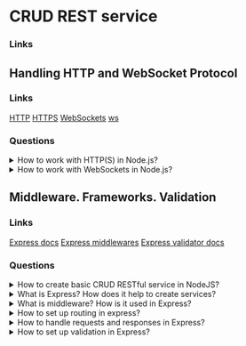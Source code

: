 # CRUD REST service

### Links

## Handling HTTP and WebSocket Protocol

### Links
[HTTP](https://nodejs.org/api/http.html)
[HTTPS](https://nodejs.org/api/https.html)
[WebSockets](https://nodejsdev.ru/doc/websocket/)
[ws](https://www.npmjs.com/package/ws)

### Questions

<details>
  <summary>How to work with HTTP(S) in Node.js?</summary>

  It is possible to used http or https modules for creation servers (createServer) or sending requests. Moreover, when created a server with https need to set an SSL certificate. Also, it is possible to use one of the NodeJS frameworks like Express. It allows more comfortable working with requests.

    var express = require('express');
    var https = require('https');
    var http = require('http');
    var fs = require('fs');
    // This line is from the Node.js HTTPS documentation.
    var options = {
    key: fs.readFileSync('test/fixtures/keys/agent2-key.pem'),
    cert: fs.readFileSync('test/fixtures/keys/agent2-cert.cert')
    }; // Create a service (the app object is just a callback).
    var app = express();
    // Create an HTTP service.
    http.createServer(app).listen(80);
    // Create an HTTPS service identical to the HTTP service.
    https.createServer(options, app).listen(443);

</details>

<details>
  <summary>How to work with WebSockets in Node.js?</summary>

  Firstly about WebSocket. WebSocket is a data transfer protocol. It bases on TCP protocol and allows to send messages between client and server in real-time.
  For the creation of a connection, the client-side sends a request with special headers Upgrade and Connection, and the server-side decides to create or not.
  Both server and client intercept two types of frames:
  
  * data frames;
  * connection frames.
  
  So, It is possible to use WebSockets in NodeJS with external packages as ws or socket.io.

</details>

## Middleware. Frameworks. Validation

### Links
[Express docs](https://expressjs.com)
[Express middlewares](http://expressjs.com/en/guide/using-middleware.html#middleware.application)
[Express validator docs](https://express-validator.github.io/docs/)

### Questions

<details>
  <summary>How to create basic CRUD RESTful service in NodeJS?</summary>

  Firstly, to create and install dependencies for the application.
  
  Secondly, create one of the variants of the servers(HTTP, HTTPS or HTTP2).
  
  Next step, creation of an API. Into RESTful API is possible to use HTTP headers and paths for indication of what operation is.
  
  For example, imagine that we have a CRUD RESTful API for working with users' profiles. In this case, creating the following endpoints:

    GET: /users -> get full list of users;
    GET: /user/{id} -> get user by id;
    POST: /users -> create new one user;
    PUT: /user/{id} -> update user data;
    DELETE: /user/{id} -> delete user;

  So, request artefacts describe what operation will have been using. Moreover, it is possible to use one of the NodeJS frameworks like Express, Nest, etc.

</details>

<details>
  <summary>What is Express? How does it help to create services?</summary>

  Express is a minimal and flexible Node.js web application framework that provides a robust set of features for web and mobile applications. Many popular frameworks use Express as a base of their functionality (NestJS, Kraken, etc.).

  Express allows functionality that manages request processing more comfortable than the native way. Moreover, express has additional libraries that decrease his opportunity, for example, body-parser, etc. Express is effective for working with RESTful API.

</details>

<details>
  <summary>What is middleware? How is it used in Express?</summary>

  Middleware is a function that has access to the request and the response objects and the next middleware function from the application request-response cycle.
  Middleware functions can perform the following tasks:
  
  * Execute any code.
  * Make changes to the request and the response objects.
  * End the request-response cycle.
  * Call the next middleware function in the stack.
  
  An Express application can use the following types of middleware:
  
  Application-level middleware: middleware that works on the application level, for example:
	
    var express = require('express')
	  var app = express()
	  app.use(function (req, res, next) {
  		console.log('Time:', Date.now())
  		next()
	  });
  
  Router-level middleware: middleware that works on the router level, for example:
	  
    var express = require('express')
	  var app = express()
	  var router = express.Router()
	  router.use(function (req, res, next) {
  		  console.log('Time:', Date.now())
  		  next()
	  });
	  app.use(router);

  Error-handling middleware: middleware that has an error object in the arguments, for example:
	
    app.use(function (err, req, res, next) {
  		  console.error(err.stack)
  		  res.status(500).send('Something broke!')
	  });

  Built-in middleware: middleware that moved into external libraries from 4.16.0+ express version, for example, express.static.

  Third-party middleware.

</details>

<details>
  <summary>How to set up routing in express?</summary>
  
  Express has a few functions like .use, .get, .post, etc. that allows setting paths and middlewares.

</details>

<details>
  <summary>How to handle requests and responses in Express?</summary>

  Each middleware has request and response objects and can work with them. Moreover, there is a next callback that allows moving to the next one.

</details>

<details>
  <summary>How to set up validation in Express?</summary>

  It is possible to create middleware that will check data. Moreover, it is possible to use one of the validation libraries. For example, the express-validation library allows using powerful functionality for the creation of effective validation handling.

</details>
